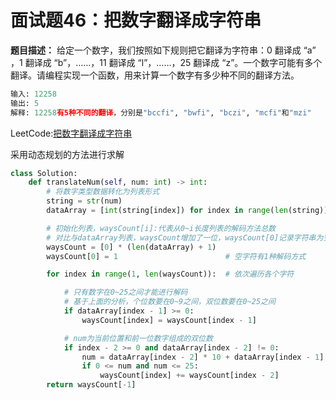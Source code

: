# 面试题46：把数字翻译成字符串

**题目描述：** 给定一个数字，我们按照如下规则把它翻译为字符串：0 翻译成 “a” ，1 翻译成 “b”，……，11 翻译成 “l”，……，25 翻译成 “z”。一个数字可能有多个翻译。请编程实现一个函数，用来计算一个数字有多少种不同的翻译方法。



```python
输入: 12258
输出: 5
解释: 12258有5种不同的翻译，分别是"bccfi", "bwfi", "bczi", "mcfi"和"mzi"
```



LeetCode:[把数字翻译成字符串](https://leetcode-cn.com/problems/ba-shu-zi-fan-yi-cheng-zi-fu-chuan-lcof/)



采用动态规划的方法进行求解

```python
class Solution:
    def translateNum(self, num: int) -> int:
        # 将数字类型数据转化为列表形式
        string = str(num)
        dataArray = [int(string[index]) for index in range(len(string))]

        # 初始化列表，waysCount[i]:代表从0~i长度列表的解码方法总数
        # 对比与dataArray列表，waysCount增加了一位，waysCount[0]记录字符串为空时的解码方法
        waysCount = [0] * (len(dataArray) + 1)
        waysCount[0] = 1                        # 空字符有1种解码方式

        for index in range(1, len(waysCount)):  # 依次遍历各个字符

            # 只有数字在0~25之间才能进行解码
            # 基于上面的分析，个位数要在0~9之间，双位数要在0~25之间
            if dataArray[index - 1] >= 0:
                waysCount[index] = waysCount[index - 1]

            # num为当前位置和前一位数字组成的双位数
            if index - 2 >= 0 and dataArray[index - 2] != 0:
                num = dataArray[index - 2] * 10 + dataArray[index - 1]
                if 0 <= num and num <= 25:
                    waysCount[index] += waysCount[index - 2]
        return waysCount[-1]
```





